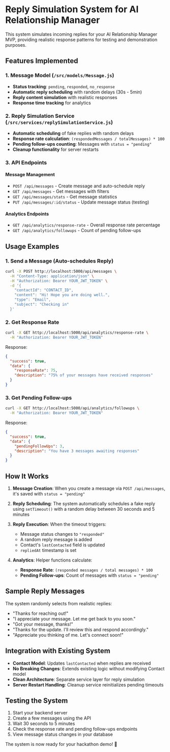 # Reply Simulation System for AI Relationship Manager

This system simulates incoming replies for your AI Relationship Manager MVP, providing realistic response patterns for testing and demonstration purposes.

## Features Implemented

### 1. Message Model (`/src/models/Message.js`)
- **Status tracking**: `pending`, `responded`, `no_response`
- **Automatic reply scheduling** with random delays (30s - 5min)
- **Reply content simulation** with realistic responses
- **Response time tracking** for analytics

### 2. Reply Simulation Service (`/src/services/replySimulationService.js`)
- **Automatic scheduling** of fake replies with random delays
- **Response rate calculation**: `(respondedMessages / totalMessages) * 100`
- **Pending follow-ups counting**: Messages with `status = "pending"`
- **Cleanup functionality** for server restarts

### 3. API Endpoints

#### Message Management
- `POST /api/messages` - Create message and auto-schedule reply
- `GET /api/messages` - Get messages with filters
- `GET /api/messages/stats` - Get message statistics
- `PUT /api/messages/:id/status` - Update message status (testing)

#### Analytics Endpoints
- `GET /api/analytics/response-rate` - Overall response rate percentage
- `GET /api/analytics/followups` - Count of pending follow-ups

## Usage Examples

### 1. Send a Message (Auto-schedules Reply)
```bash
curl -X POST http://localhost:5000/api/messages \
  -H "Content-Type: application/json" \
  -H "Authorization: Bearer YOUR_JWT_TOKEN" \
  -d '{
    "contactId": "CONTACT_ID",
    "content": "Hi! Hope you are doing well.",
    "type": "Email",
    "subject": "Checking in"
  }'
```

### 2. Get Response Rate
```bash
curl -X GET http://localhost:5000/api/analytics/response-rate \
  -H "Authorization: Bearer YOUR_JWT_TOKEN"
```

Response:
```json
{
  "success": true,
  "data": {
    "responseRate": 75,
    "description": "75% of your messages have received responses"
  }
}
```

### 3. Get Pending Follow-ups
```bash
curl -X GET http://localhost:5000/api/analytics/followups \
  -H "Authorization: Bearer YOUR_JWT_TOKEN"
```

Response:
```json
{
  "success": true,
  "data": {
    "pendingFollowUps": 3,
    "description": "You have 3 messages awaiting responses"
  }
}
```

## How It Works

1. **Message Creation**: When you create a message via `POST /api/messages`, it's saved with `status = "pending"`

2. **Reply Scheduling**: The system automatically schedules a fake reply using `setTimeout()` with a random delay between 30 seconds and 5 minutes

3. **Reply Execution**: When the timeout triggers:
   - Message status changes to `"responded"`
   - A random reply message is added
   - Contact's `lastContacted` field is updated
   - `repliedAt` timestamp is set

4. **Analytics**: Helper functions calculate:
   - **Response Rate**: `(responded messages / total messages) * 100`
   - **Pending Follow-ups**: Count of messages with `status = "pending"`

## Sample Reply Messages
The system randomly selects from realistic replies:
- "Thanks for reaching out!"
- "I appreciate your message. Let me get back to you soon."
- "Got your message, thanks!"
- "Thanks for the update. I'll review this and respond accordingly."
- "Appreciate you thinking of me. Let's connect soon!"

## Integration with Existing System

- **Contact Model**: Updates `lastContacted` when replies are received
- **No Breaking Changes**: Extends existing logic without modifying Contact model
- **Clean Architecture**: Separate service layer for reply simulation
- **Server Restart Handling**: Cleanup service reinitializes pending timeouts

## Testing the System

1. Start your backend server
2. Create a few messages using the API
3. Wait 30 seconds to 5 minutes
4. Check the response rate and pending follow-ups endpoints
5. View message status changes in your database

The system is now ready for your hackathon demo! 🚀
